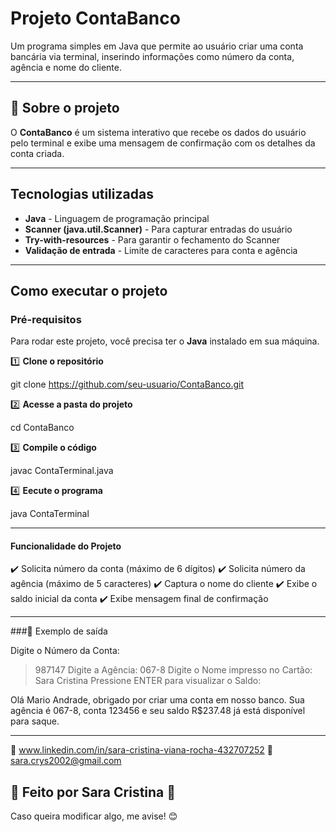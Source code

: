 # Projeto ContaBanco

Um programa simples em Java que permite ao usuário criar uma conta bancária via terminal, inserindo informações como número da conta, agência e nome do cliente.

---

## 📌 Sobre o projeto

O **ContaBanco** é um sistema interativo que recebe os dados do usuário pelo terminal e exibe uma mensagem de confirmação com os detalhes da conta criada.

---

## Tecnologias utilizadas

- **Java** - Linguagem de programação principal  
- **Scanner (java.util.Scanner)** - Para capturar entradas do usuário  
- **Try-with-resources** - Para garantir o fechamento do Scanner  
- **Validação de entrada** - Limite de caracteres para conta e agência  

---

## Como executar o projeto

### **Pré-requisitos**  
Para rodar este projeto, você precisa ter o **Java** instalado em sua máquina.  

1️⃣ **Clone o repositório**  

git clone https://github.com/seu-usuario/ContaBanco.git

2️⃣ **Acesse a pasta do projeto**  

   cd ContaBanco

3️⃣ **Compile o código**

javac ContaTerminal.java

4️⃣ **Eecute o programa**

java ContaTerminal

---

#### Funcionalidade do Projeto

✔️ Solicita número da conta (máximo de 6 dígitos)
✔️ Solicita número da agência (máximo de 5 caracteres)
✔️ Captura o nome do cliente
✔️ Exibe o saldo inicial da conta
✔️ Exibe mensagem final de confirmação

---

###🎯 Exemplo de saída

Digite o Número da Conta:
> 987147
Digite a Agência:
> 067-8
Digite o Nome impresso no Cartão:
> Sara Cristina
Pressione ENTER para visualizar o Saldo:

Olá Mario Andrade, obrigado por criar uma conta em nosso banco.
Sua agência é 067-8, conta 123456 e seu saldo R$237.48 já está disponível para saque.

---

🔗 www.linkedin.com/in/sara-cristina-viana-rocha-432707252
📧 sara.crys2002@gmail.com

📌 Feito por Sara Cristina 💙 
---

Caso queira modificar algo, me avise! 😊

